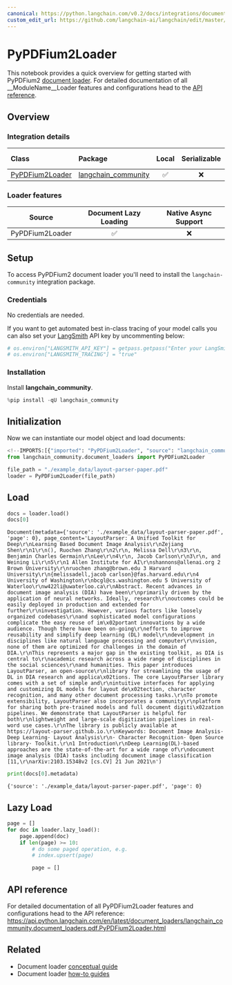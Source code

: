 ```yaml
---
canonical: https://python.langchain.com/v0.2/docs/integrations/document_loaders/pypdfium2/
custom_edit_url: https://github.com/langchain-ai/langchain/edit/master/docs/docs/integrations/document_loaders/pypdfium2.ipynb
---
```


# PyPDFium2Loader

This notebook provides a quick overview for getting started with PyPDFium2 [document loader](https://python.langchain.com/v0.2/docs/concepts/#document-loaders). For detailed documentation of all __ModuleName__Loader features and configurations head to the [API reference](https://api.python.langchain.com/en/latest/document_loaders/langchain_community.document_loaders.pdf.PyPDFium2Loader.html).

## Overview
### Integration details

| Class | Package | Local | Serializable | JS support|
| :--- | :--- | :---: | :---: |  :---: |
| [PyPDFium2Loader](https://api.python.langchain.com/en/latest/document_loaders/langchain_community.document_loaders.pdf.PyPDFium2Loader.html) | [langchain_community](https://api.python.langchain.com/en/latest/community_api_reference.html) | ✅ | ❌ | ❌ | 
### Loader features
| Source | Document Lazy Loading | Native Async Support
| :---: | :---: | :---: |
| PyPDFium2Loader | ✅ | ❌ | 

## Setup

To access PyPDFium2 document loader you'll need to install the `langchain-community` integration package.

### Credentials

No credentials are needed.

If you want to get automated best in-class tracing of your model calls you can also set your [LangSmith](https://docs.smith.langchain.com/) API key by uncommenting below:

```python
# os.environ["LANGSMITH_API_KEY"] = getpass.getpass("Enter your LangSmith API key: ")
# os.environ["LANGSMITH_TRACING"] = "true"
```

### Installation

Install **langchain_community**.

```python
%pip install -qU langchain_community
```

## Initialization

Now we can instantiate our model object and load documents:

```python
<!--IMPORTS:[{"imported": "PyPDFium2Loader", "source": "langchain_community.document_loaders", "docs": "https://api.python.langchain.com/en/latest/document_loaders/langchain_community.document_loaders.pdf.PyPDFium2Loader.html", "title": "PyPDFium2Loader"}]-->
from langchain_community.document_loaders import PyPDFium2Loader

file_path = "./example_data/layout-parser-paper.pdf"
loader = PyPDFium2Loader(file_path)
```

## Load

```python
docs = loader.load()
docs[0]
```

```output
Document(metadata={'source': './example_data/layout-parser-paper.pdf', 'page': 0}, page_content='LayoutParser: A Unified Toolkit for Deep\r\nLearning Based Document Image Analysis\r\nZejiang Shen\r\n1\r\n(), Ruochen Zhang\r\n2\r\n, Melissa Dell\r\n3\r\n, Benjamin Charles Germain\r\nLee\r\n4\r\n, Jacob Carlson\r\n3\r\n, and Weining Li\r\n5\r\n1 Allen Institute for AI\r\nshannons@allenai.org 2 Brown University\r\nruochen zhang@brown.edu 3 Harvard University\r\n{melissadell,jacob carlson}@fas.harvard.edu\r\n4 University of Washington\r\nbcgl@cs.washington.edu 5 University of Waterloo\r\nw422li@uwaterloo.ca\r\nAbstract. Recent advances in document image analysis (DIA) have been\r\nprimarily driven by the application of neural networks. Ideally, research\r\noutcomes could be easily deployed in production and extended for further\r\ninvestigation. However, various factors like loosely organized codebases\r\nand sophisticated model configurations complicate the easy reuse of im\x02portant innovations by a wide audience. Though there have been on-going\r\nefforts to improve reusability and simplify deep learning (DL) model\r\ndevelopment in disciplines like natural language processing and computer\r\nvision, none of them are optimized for challenges in the domain of DIA.\r\nThis represents a major gap in the existing toolkit, as DIA is central to\r\nacademic research across a wide range of disciplines in the social sciences\r\nand humanities. This paper introduces LayoutParser, an open-source\r\nlibrary for streamlining the usage of DL in DIA research and applica\x02tions. The core LayoutParser library comes with a set of simple and\r\nintuitive interfaces for applying and customizing DL models for layout de\x02tection, character recognition, and many other document processing tasks.\r\nTo promote extensibility, LayoutParser also incorporates a community\r\nplatform for sharing both pre-trained models and full document digiti\x02zation pipelines. We demonstrate that LayoutParser is helpful for both\r\nlightweight and large-scale digitization pipelines in real-word use cases.\r\nThe library is publicly available at https://layout-parser.github.io.\r\nKeywords: Document Image Analysis· Deep Learning· Layout Analysis\r\n· Character Recognition· Open Source library· Toolkit.\r\n1 Introduction\r\nDeep Learning(DL)-based approaches are the state-of-the-art for a wide range of\r\ndocument image analysis (DIA) tasks including document image classification [11,\r\narXiv:2103.15348v2 [cs.CV] 21 Jun 2021\n')
```

```python
print(docs[0].metadata)
```
```output
{'source': './example_data/layout-parser-paper.pdf', 'page': 0}
```
## Lazy Load

```python
page = []
for doc in loader.lazy_load():
    page.append(doc)
    if len(page) >= 10:
        # do some paged operation, e.g.
        # index.upsert(page)

        page = []
```

## API reference

For detailed documentation of all PyPDFium2Loader features and configurations head to the API reference: https://api.python.langchain.com/en/latest/document_loaders/langchain_community.document_loaders.pdf.PyPDFium2Loader.html

## Related

- Document loader [conceptual guide](/docs/concepts/#document-loaders)
- Document loader [how-to guides](/docs/how_to/#document-loaders)